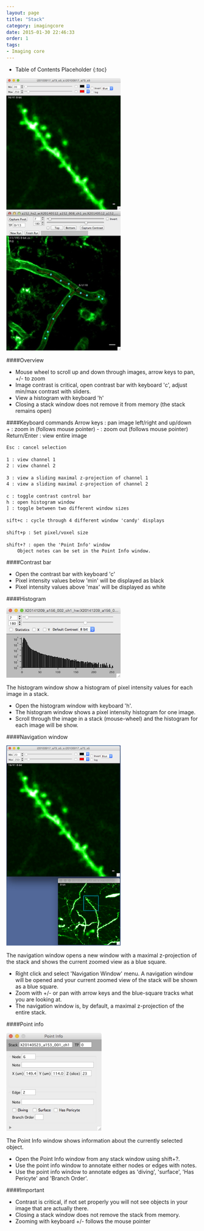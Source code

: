 ```yaml
---
layout: page
title: "Stack"
category: imagingcore
date: 2015-01-30 22:46:33
order: 1
tags:
- Imaging core
---
```


* Table of Contents Placeholder
{:toc}

<IMG class="img-float-left" SRC="../images/imagingcore/stack_example_spines.jpg" WIDTH="300">
<IMG class="img-float-left" SRC="../images/imagingcore/stack_example_vasculature.jpg" WIDTH="300">

<div class="print-page-break"></div>


####Overview
- Mouse wheel to scroll up and down through images, arrow keys to pan, +/- to zoom
- Image contrast is critical, open contrast bar with keyboard 'c', adjust min/max contrast with sliders.
- View a histogram with keyboard 'h'
- Closing a stack window does not remove it from memory (the stack remains open)
	
####Keyboard commands
	Arrow keys : pan image left/right and up/down  
	+ : zoom in (follows mouse pointer) 
	- : zoom out (follows mouse pointer) 
	Return/Enter : view entire image  
	
	Esc : cancel selection

	1 : view channel 1 
	2 : view channel 2 

	3 : view a sliding maximal z-projection of channel 1 
	4 : view a sliding maximal z-projection of channel 2 

    c : toggle contrast control bar
    h : open histogram window
    ] : toggle between two different window sizes
    
    sift+c : cycle through 4 different window 'candy' displays
    
    shift+p : Set pixel/voxel size
    
	shift+? : open the 'Point Info' window  
		Object notes can be set in the Point Info window.  

####Contrast bar
- Open the contrast bar with keyboard 'c'
- Pixel intensity values below 'min' will be displayed as black
- Pixel intensity values above 'max' will be displayed as white


<div class="print-page-break"></div>

####Histogram

<IMG class="img-float-right" SRC="../images/imagingcore/histogram.jpg" WIDTH="300">

The histogram window show a histogram of pixel intensity values for each image in a stack.

- Open the histogram window with keyboard 'h'.
- The histogram window shows a pixel intensity histogram for one image.
- Scroll through the image in a stack (mouse-wheel) and the histogram for each image will be show.

<div class="print-page-break"></div>

####Navigation window

<IMG class="img-float-right" SRC="../images/imagingcore/stack_navigation.jpg" WIDTH="300">

The navigation window opens a new window with a maximal z-projection of the stack and shows the current zoomed view as a blue square.

- Right click and select 'Navigation Window' menu. A navigation window will be opened and your current zoomed view of the stack will be shown as a blue square.
- Zoom with +/- or pan with arrow keys and the blue-square tracks what you are looking at.
- The navigation window is, by default, a maximal z-projection of the entire stack.

<div class="print-page-break"></div>

####Point info

<div class="pdf-page">
<img class="img-float-right" SRC="../images/point_info.jpg" WIDTH="250">
</div>

The Point Info window shows information about the currently selected object.  

- Open the Point Info window from any stack window using shift+?.  
- Use the point info window to annotate either nodes or edges with notes.
- Use the point info window to annotate edges as 'diving', 'surface', 'Has Pericyte' and 'Branch Order'.


<div class="print-page-break"></div>

####Important
- Contrast is critical, if not set properly you will not see objects in your image that are actually there.
- Closing a stack window does not remove the stack from memory.
- Zooming with keyboard +/- follows the mouse pointer

[1]: /Vascular-Analysis/hyperstack-panel/

